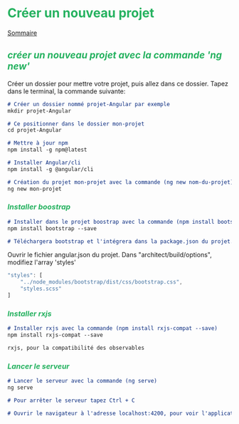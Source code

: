 # <div style="color: #26B260">**Créer un nouveau projet**</div>

[Sommaire](./00-Sommaire.md)

## <span style="color: #26B260">*créer un nouveau projet avec la commande 'ng new'*</span>

Créer un dossier pour mettre votre projet, puis allez dans ce dossier.
Tapez dans le terminal, la commande suivante:

```markdown
# Créer un dossier nommé projet-Angular par exemple
mkdir projet-Angular

# Ce positionner dans le dossier mon-projet
cd projet-Angular

# Mettre à jour npm
npm install -g npm@latest

# Installer Angular/cli
npm install -g @angular/cli
```

```markdown
# Création du projet mon-projet avec la commande (ng new nom-du-projet)
ng new mon-projet
```

### <span style="color: #26B260">*Installer boostrap*</span>

```markdown
# Installer dans le projet boostrap avec la commande (npm install bootstrap --save)
npm install bootstrap --save

# Téléchargera bootstrap et l'intégrera dans la package.json du projet.
```

Ouvrir le fichier angular.json du projet.
Dans "architect/build/options", modifiez l'array 'styles'

```javascript
"styles": [
    "../node_modules/bootstrap/dist/css/bootstrap.css",
    "styles.scss"
]
```

### <span style="color: #26B260">*Installer rxjs*</span>

```markdown
# Installer rxjs avec la commande (npm install rxjs-compat --save)
npm install rxjs-compat --save

rxjs, pour la compatibilité des observables
```

### <span style="color: #26B260">*Lancer le serveur*</span>

```markdown
# Lancer le serveur avec la commande (ng serve)
ng serve

# Pour arrêter le serveur tapez Ctrl + C

# Ouvrir le navigateur à l'adresse localhost:4200, pour voir l'application.
```
